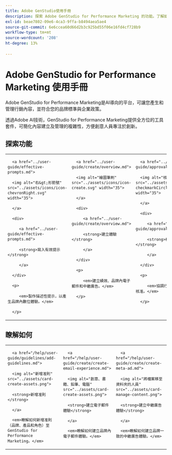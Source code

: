 ```yaml
---
title: Adobe GenStudio使用手冊
description: 探索 Adobe GenStudio for Performance Marketing 的功能。了解如何快速建立符合品牌形象的資產、產生變化版本並最佳化體驗。
exl-id: beae7802-09e6-4ca3-9ffa-b8494aea5ae4
source-git-commit: 6e6ccea60d66d2b3c925bd55f06e16fd4cf728b9
workflow-type: tm+mt
source-wordcount: '208'
ht-degree: 13%

---
```


# Adobe GenStudio for Performance Marketing 使用手冊

Adobe GenStudio for Performance Marketing是AI導向的平台，可讓您產生和管理行銷內容，並符合您的品牌標準與企業政策。

透過Adobe AI技術，GenStudio for Performance Marketing提供全方位的工具套件，可簡化內容建立及管理的複雜性，方便創意人員專注於創新。

<div id="recs-overview-body-1"></div>

<div id="recs-overview-body-2"></div>

<div id="recs-overview-body-3"></div>

<div id="recs-overview-body-4"></div>

<div id="recs-overview-body-5"></div>

<div id="recs-overview-body-6"></div>

## 探索功能

<table style="table-layout:fixed">

<tr style="border: 0;">

   <td valign="top">

      <a href="../user-guide/effective-prompts.md">

      <img alt="右&gt;形箭號" src="../assets/icons/icon-chevronRight.svg" width="35">

      </a>

      <div>

         <a href="../user-guide/effective-prompts.md">

         <strong>寫入有效提示</strong>

         </a>

      </div>

      <p>

         <em>製作描述性提示，以產生品牌內數位體驗。</em>

      </p>

   </td>

   <td valign="top">

      <a href="../user-guide/create/overview.md">

      <img alt="繪圖筆刷" src="../assets/icons/icon-create.svg" width="35">

      </a>

      <div>

         <a href="../user-guide/create/overview.md">

         <strong>建立體驗</strong>

         </a>

      </div>

      <p>

         <em>建立績效、品牌內電子郵件和中繼廣告。</em>

      </p>

   </td>

   <td valign="top">

      <a href="../user-guide/approvals/overview.md">

      <img alt="核取記號" src="../assets/icons/icon-checkmarkCircle.svg" width="35">

      </a>

      <div>

         <a href="../user-guide/approvals/overview.md">

         <strong>檢閱與核准</strong>

         </a>

      </div>

      <p>

         <em>協調行銷資產的簡化稽核與核准。</em>

      </p>

   </td>

   <td valign="top">

      <a href="../user-guide/content/overview.md">

      <img alt="格線" src="../assets/icons/icon-images.svg" width="35">

      </a>

      <div>

         <a href="../user-guide/content/overview.md">

         <strong>管理內容</strong>

         </a>

      </div>

      <p>

         <em>尋找、管理內容以及重新使用內容，同時維護品牌方針。</em>

      </p>

   </td>

   <td valign="top">

      <a href="../user-guide/insights/overview.md">

      <img alt="圖表" src="../assets/icons/icon-dataAnalytics.svg" width="35">

      </a>

      <div>

         <a href="../user-guide/insights/overview.md">

         <strong>檢視深入分析</strong>

         </a>

      </div>

      <p>

         <em>分析付費媒體管道的內容有效性。</em>

      </p>

   </td>

</tr>

</table>

## 瞭解如何

<table style="table-layout:fixed">

<td valign="top">

   <div>

      <a href="/help/user-guide/guidelines/add-guidelines.md">

      <img alt="新增准則" src="../assets/card-create-assets.png">

      <strong>新增准則</strong>

      </a>

   </div>

   <p>

      <em>瞭解如何新增准則（品牌、產品和角色）至GenStudio for Performance Marketing。</em>

   </p>

</td>

<td valign="top">

   <div>

      <a href="/help/user-guide/create/create-email-experience.md">

      <img alt="創意、書籍、鉛筆、電腦" src="../assets/card-create-assets.png">

      <strong>建立電子郵件體驗</strong>

      </a>

   </div>

   <p>

      <em>瞭解如何建立品牌內電子郵件體驗。</em>

   </p>

</td>

<td valign="top">

   <div>

      <a href="/help/user-guide/create/create-meta-ad.md">

      <img alt="將檔案移至資料夾的人員" src="../assets/card-manage-content.png">

      <strong>建立中繼廣告體驗</strong>

      </a>

   </div>

   <p>

      <em>瞭解如何建立品牌一致的中繼廣告體驗。</em>

   </p>

</td>

</table>
